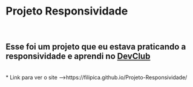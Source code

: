 <h1>Projeto Responsividade</h1>
<br>
<h2>Esse foi um projeto que eu estava praticando a responsividade  e aprendi no <a href="https://rodolfomori.com.br/devclub">DevClub</a></h2>
<br>
* Link para ver o site -->https://filipica.github.io/Projeto-Responsividade/

